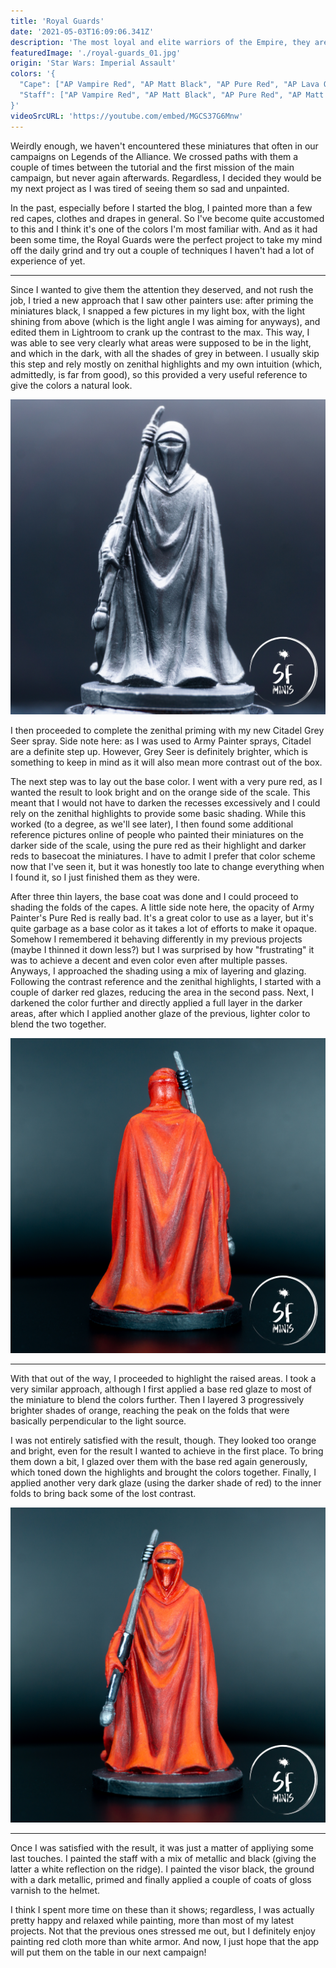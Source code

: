 ```yaml
---
title: 'Royal Guards'
date: '2021-05-03T16:09:06.341Z'
description: 'The most loyal and elite warriors of the Empire, they are ready to give their life to protect the Emperor.'
featuredImage: './royal-guards_01.jpg'
origin: 'Star Wars: Imperial Assault'
colors: '{
  "Cape": ["AP Vampire Red", "AP Matt Black", "AP Pure Red", "AP Lava Orange", "AV Glaze Medium", "AP Gloss Varnish"],
  "Staff": ["AP Vampire Red", "AP Matt Black", "AP Pure Red", "AP Matt White", "AP Gun Metal"]
}'
videoSrcURL: 'https://youtube.com/embed/MGCS37G6Mnw'
---
```


Weirdly enough, we haven't encountered these miniatures that often in our campaigns on Legends of the Alliance. We crossed paths with them a couple of times between the tutorial and the first mission of the main campaign, but never again afterwards. Regardless, I decided they would be my next project as I was tired of seeing them so sad and unpainted.

In the past, especially before I started the blog, I painted more than a few red capes, clothes and drapes in general. So I've become quite accustomed to this and I think it's one of the colors I'm most familiar with. And as it had been some time, the Royal Guards were the perfect project to take my mind off the daily grind and try out a couple of techniques I haven't had a lot of experience of yet.

---

Since I wanted to give them the attention they deserved, and not rush the job, I tried a new approach that I saw other painters use: after priming the miniatures black, I snapped a few pictures in my light box, with the light shining from above (which is the light angle I was aiming for anyways), and edited them in Lightroom to crank up the contrast to the max. This way, I was able to see very clearly what areas were supposed to be in the light, and which in the dark, with all the shades of grey in between. I usually skip this step and rely mostly on zenithal highlights and my own intuition (which, admittedly, is far from good), so this provided a very useful reference to give the colors a natural look.

![Study of Contrast](./royal-guards_06.jpg)

I then proceeded to complete the zenithal priming with my new Citadel Grey Seer spray. Side note here: as I was used to Army Painter sprays, Citadel are a definite step up. However, Grey Seer is definitely brighter, which is something to keep in mind as it will also mean more contrast out of the box.

The next step was to lay out the base color. I went with a very pure red, as I wanted the result to look bright and on the orange side of the scale. This meant that I would not have to darken the recesses excessively and I could rely on the zenithal highlights to provide some basic shading. While this worked (to a degree, as we'll see later), I then found some additional reference pictures online of people who painted their miniatures on the darker side of the scale, using the pure red as their highlight and darker reds to basecoat the miniatures. I have to admit I prefer that color scheme now that I've seen it, but it was honestly too late to change everything when I found it, so I just finished them as they were.

After three thin layers, the base coat was done and I could proceed to shading the folds of the capes. A little side note here, the opacity of Army Painter's Pure Red is really bad. It's a great color to use as a layer, but it's quite garbage as a base color as it takes a lot of efforts to make it opaque. Somehow I remembered it behaving differently in my previous projects (maybe I thinned it down less?) but I was surprised by how "frustrating" it was to achieve a decent and even color even after multiple passes. Anyways, I approached the shading using a mix of layering and glazing. Following the contrast reference and the zenithal highlights, I started with a couple of darker red glazes, reducing the area in the second pass. Next, I darkened the color further and directly applied a full layer in the darker areas, after which I applied another glaze of the previous, lighter color to blend the two together.

![Back Side](./royal-guards_04.jpg)

---

With that out of the way, I proceeded to highlight the raised areas. I took a very similar approach, although I first applied a base red glaze to most of the miniature to blend the colors further. Then I layered 3 progressively brighter shades of orange, reaching the peak on the folds that were basically perpendicular to the light source.

I was not entirely satisfied with the result, though. They looked too orange and bright, even for the result I wanted to achieve in the first place. To bring them down a bit, I glazed over them with the base red again generously, which toned down the highlights and brought the colors together. Finally, I applied another very dark glaze (using the darker shade of red) to the inner folds to bring back some of the lost contrast.

![Front Side](./royal-guards_02.jpg)

---

Once I was satisfied with the result, it was just a matter of appliying some last touches. I painted the staff with a mix of metallic and black (giving the latter a white reflection on the ridge). I painted the visor black, the ground with a dark metallic, primed and finally applied a couple of coats of gloss varnish to the helmet.

I think I spent more time on these than it shows; regardless, I was actually pretty happy and relaxed while painting, more than most of my latest projects. Not that the previous ones stressed me out, but I definitely enjoy painting red cloth more than white armor. And now, I just hope that the app will put them on the table in our next campaign!
